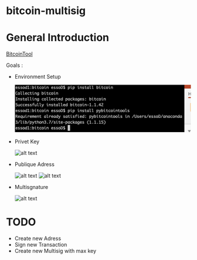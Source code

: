 # bitcoin-multisig

# General Introduction

[BitcoinTool](https://github.com/vbuterin/pybitcointools/tree/aeb0a2bbb8bbfe421432d776c649650eaeb882a5)

Goals :

- Environment Setup

  ![alt text](https://github.com/Bibi10/bitcoin-multisig/blob/master/1.png)

- Privet Key

  ![alt text](https://github.com/bitcoin-multisig/blob/master/2.png)

- Publique Adress

  ![alt text](https://github.com/bitcoin-multisig/blob/master/3.png)
  ![alt text](https://github.com/Bibi10/blob/master/4.png)

- Multisgnature

  ![alt text](https://github.com/bitcoin-multisig/blob/master/5.png)

# TODO

- Create new Adress
- Sign new Transaction
- Create new Multisig with max key

